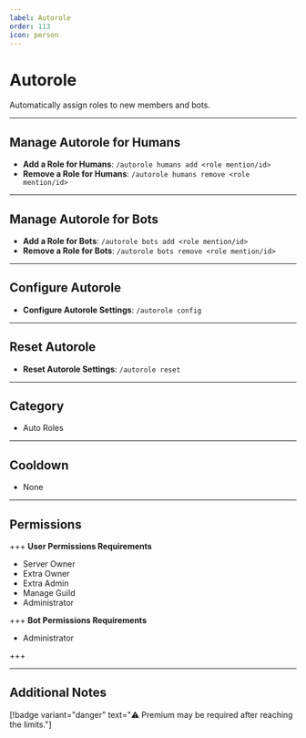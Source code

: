 ```yaml
---
label: Autorole
order: 113
icon: person
---
```


# Autorole

Automatically assign roles to new members and bots.

---

## Manage Autorole for Humans

- **Add a Role for Humans**: `/autorole humans add <role mention/id>`
- **Remove a Role for Humans**: `/autorole humans remove <role mention/id>`

---

## Manage Autorole for Bots

- **Add a Role for Bots**: `/autorole bots add <role mention/id>`
- **Remove a Role for Bots**: `/autorole bots remove <role mention/id>`

---

## Configure Autorole

- **Configure Autorole Settings**: `/autorole config`

---

## Reset Autorole

- **Reset Autorole Settings**: `/autorole reset`

---

## Category

- Auto Roles

---

## Cooldown

- None

---

## Permissions

+++ **User Permissions Requirements**

- Server Owner
- Extra Owner
- Extra Admin
- Manage Guild
- Administrator

+++ **Bot Permissions Requirements**

- Administrator

+++

---

## Additional Notes

[!badge variant="danger" text="⚠️ Premium may be required after reaching the limits."]
